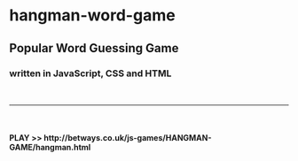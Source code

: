 # hangman-word-game

<h2>Popular Word Guessing Game</h2>
<h3>written in <strong>JavaScript, CSS and HTML</strong> <br/>
</h3>
<br>
<hr>

<br>
<h4>PLAY >>   http://betways.co.uk/js-games/HANGMAN-GAME/hangman.html</h4>
